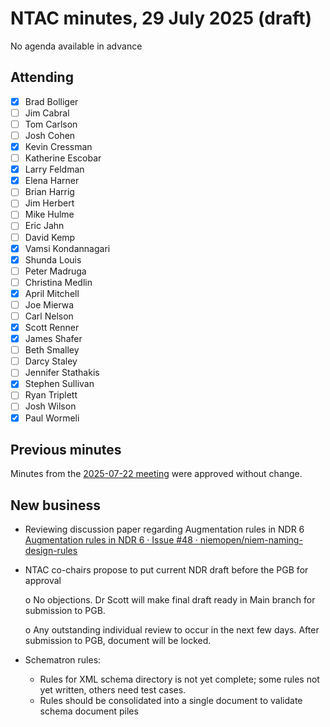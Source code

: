 # NTAC minutes, 29 July 2025 (draft)

No agenda available in advance

## Attending

- [x] Brad Bolliger
- [ ] Jim Cabral
- [ ] Tom Carlson
- [ ] Josh Cohen
- [x] Kevin Cressman
- [ ] Katherine Escobar
- [x] Larry Feldman
- [x] Elena Harner
- [ ] Brian Harrig
- [ ] Jim Herbert
- [ ] Mike Hulme
- [ ] Eric Jahn
- [ ] David Kemp
- [x] Vamsi Kondannagari
- [x] Shunda Louis
- [ ] Peter Madruga
- [ ] Christina Medlin
- [x] April Mitchell
- [ ] Joe Mierwa
- [ ] Carl Nelson
- [x] Scott Renner
- [x] James Shafer
- [ ] Beth Smalley
- [ ] Darcy Staley 
- [ ] Jennifer Stathakis
- [x] Stephen Sullivan
- [ ] Ryan Triplett
- [ ] Josh Wilson
- [x] Paul Wormeli

## Previous minutes

Minutes from the [2025-07-22 meeting](2025-07-22-minutes.md) were approved without change.

## New business

* Reviewing discussion paper regarding Augmentation rules in NDR 6 [Augmentation rules in NDR 6 · Issue #48 · niemopen/niem-naming-design-rules](https://urldefense.us/v2/url?u=https-3A__github.com_niemopen_niem-2Dnaming-2Ddesign-2Drules_issues_48&d=DwMF-g&c=Al8V6E3U0yBSSEuVtdZbGtsvjPA49U3WmtZAsdW0D_Q&r=ZM6yFL4cNV2bF3fyeJ0QYg&m=1nJNPpHTDW8M1hRM-8UqAbcF0LI0FYEGbTvxB8yn46uYbDLHkCIdvLhr7slB-m5h&s=kw7A6GxWmto5ZkuDpL7yBhLvARKtfBuQjYMh5NjYG0E&e=)

* NTAC co-chairs propose to put current NDR draft before the PGB for approval

  o  No objections. Dr Scott will make final draft ready in Main branch for submission to PGB.

  o  Any outstanding individual review to occur in the next few days. After submission to PGB, document will be locked.

* Schematron rules:
  *  Rules for XML schema directory is not yet complete; some rules not yet written, others need test cases.
  * Rules should be consolidated into a single document to validate schema document piles
